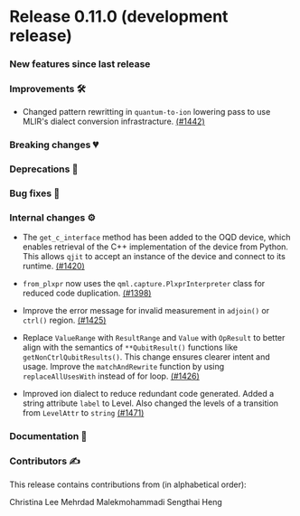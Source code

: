 # Release 0.11.0 (development release)

<h3>New features since last release</h3>

<h3>Improvements 🛠</h3>

* Changed pattern rewritting in `quantum-to-ion` lowering pass to use MLIR's dialect conversion
  infrastracture.
  [(#1442)](https://github.com/PennyLaneAI/catalyst/pull/1442)

<h3>Breaking changes 💔</h3>

<h3>Deprecations 👋</h3>

<h3>Bug fixes 🐛</h3>

<h3>Internal changes ⚙️</h3>

* The `get_c_interface` method has been added to the OQD device, which enables retrieval of the C++
  implementation of the device from Python. This allows `qjit` to accept an instance of the device
  and connect to its runtime.
  [(#1420)](https://github.com/PennyLaneAI/catalyst/pull/1420)

* `from_plxpr` now uses the `qml.capture.PlxprInterpreter` class for reduced code duplication.
  [(#1398)](https://github.com/PennyLaneAI/catalyst/pull/1398)

* Improve the error message for invalid measurement in `adjoin()` or `ctrl()` region.
  [(#1425)](https://github.com/PennyLaneAI/catalyst/pull/1425)

* Replace `ValueRange` with `ResultRange` and `Value` with `OpResult` to better align with the semantics of `**QubitResult()` functions like `getNonCtrlQubitResults()`. This change ensures clearer intent and usage. Improve the `matchAndRewrite` function by using `replaceAllUsesWith` instead of for loop.
  [(#1426)](https://github.com/PennyLaneAI/catalyst/pull/1426)

* Improved ion dialect to reduce redundant code generated. Added a string attribute `label` to Level.
  Also changed the levels of a transition from `LevelAttr` to `string`
  [(#1471)](https://github.com/PennyLaneAI/catalyst/pull/1471)


<h3>Documentation 📝</h3>

<h3>Contributors ✍️</h3>

This release contains contributions from (in alphabetical order):

Christina Lee
Mehrdad Malekmohammadi
Sengthai Heng
